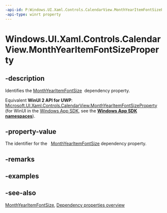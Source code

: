 ```yaml
---
-api-id: P:Windows.UI.Xaml.Controls.CalendarView.MonthYearItemFontSizeProperty
-api-type: winrt property
---
```


<!-- Property syntax
public Windows.UI.Xaml.DependencyProperty MonthYearItemFontSizeProperty { get; }
-->

# Windows.UI.Xaml.Controls.CalendarView.MonthYearItemFontSizeProperty

## -description
Identifies the [MonthYearItemFontSize](calendarview_monthyearitemfontsize.md)  dependency property.

Equivalent **WinUI 2 API for UWP**: [Microsoft.UI.Xaml.Controls.CalendarView.MonthYearItemFontSizeProperty](/windows/winui/api/microsoft.ui.xaml.controls.calendarview.monthyearitemfontsizeproperty) (for WinUI in the [Windows App SDK](/windows/apps/windows-app-sdk/), see the **[Windows App SDK namespaces](/windows/windows-app-sdk/api/winrt/)**).

## -property-value
The identifier for the   [MonthYearItemFontSize](calendarview_monthyearitemfontsize.md) dependency property.

## -remarks

## -examples

## -see-also
[MonthYearItemFontSize](calendarview_monthyearitemfontsize.md), [Dependency properties overview](/windows/uwp/xaml-platform/dependency-properties-overview)
